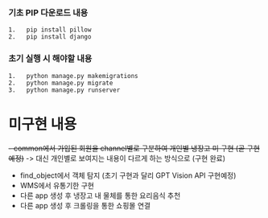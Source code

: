 ### 기초 PIP 다운로드 내용
```
1.   pip install pillow
2.   pip install django
```

### 초기 실행 시 해야할 내용

```
1.   python manage.py makemigrations
2.   python manage.py migrate
3.   python manage.py runserver
```


# 미구현 내용
~~- common에서 가입된 회원을 channel별로 구분하여 개인별 냉장고 미 구현 (곧 구현 예정)~~
-> 대신 개인별로 보여지는 내용이 다르게 하는 방식으로 (구현 완료)
- find_object에서 객체 탐지 (초기 구현과 달리 GPT Vision API 구현예정)
- WMS에서 유통기한 구현
- 다른 app 생성 후 냉장고 내 물체를 통한 요리음식 추천
- 다른 app 생성 후 크롤링을 통한 쇼핑몰 연결
  
